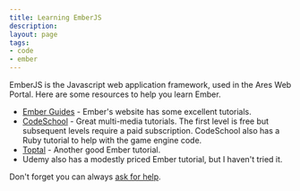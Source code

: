 ```yaml
---
title: Learning EmberJS
description:
layout: page
tags: 
- code
- ember
---
```


EmberJS is the Javascript web application framework, used in the Ares Web Portal.  Here are some resources to help you learn Ember.

* [Ember Guides](https://www.emberjs.com/learn/) - Ember's website has some excellent tutorials.
* [CodeSchool](https://www.codeschool.com/paths/ruby) - Great multi-media tutorials.  The first level is free but subsequent levels require a paid subscription.  CodeSchool also has a Ruby tutorial to help with the game engine code.
* [Toptal](https://www.toptal.com/javascript/a-step-by-step-guide-to-building-your-first-ember-js-app) - Another good Ember tutorial.
* Udemy also has a modestly priced Ember tutorial, but I haven't tried it.

Don't forget you can always [ask for help](/feedback.html). 
